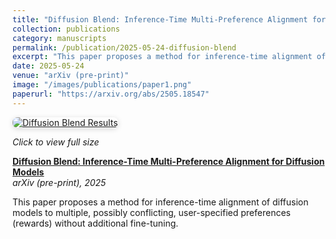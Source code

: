 ```yaml
---
title: "Diffusion Blend: Inference-Time Multi-Preference Alignment for Diffusion Models"
collection: publications
category: manuscripts
permalink: /publication/2025-05-24-diffusion-blend
excerpt: "This paper proposes a method for inference-time alignment of diffusion models to multiple, possibly conflicting, user-specified preferences (rewards) without additional fine-tuning."
date: 2025-05-24
venue: "arXiv (pre-print)"
image: "/images/publications/paper1.png"
paperurl: "https://arxiv.org/abs/2505.18547"
---
```


<a href="{{ '/images/publications/paper1.png' | relative_url }}" target="_blank">
  <img src="{{ '/images/publications/paper1.png' | relative_url }}" 
       alt="Diffusion Blend Results"
       style="max-width:300px; border-radius:8px; box-shadow:0 2px 8px rgba(0,0,0,0.15); cursor:pointer;">
</a>
<p><em>Click to view full size</em></p>


**[Diffusion Blend: Inference-Time Multi-Preference Alignment for Diffusion Models](https://arxiv.org/abs/2505.18547)**  
*arXiv (pre-print), 2025*

This paper proposes a method for inference-time alignment of diffusion models to multiple, possibly conflicting, user-specified preferences (rewards) without additional fine-tuning.
